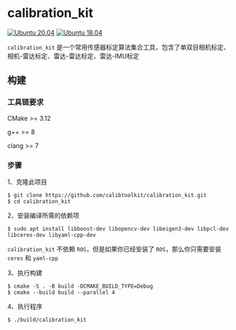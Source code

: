 # calibration_kit

[![Ubuntu 20.04](https://github.com/calibtoolkit/calibration_kit/actions/workflows/ubuntu-focal.yml/badge.svg)](https://github.com/calibtoolkit/calibration_kit/actions/workflows/ubuntu-focal.yml)
[![Ubuntu 18.04](https://github.com/calibtoolkit/calibration_kit/actions/workflows/ubuntu-bionic.yml/badge.svg)](https://github.com/calibtoolkit/calibration_kit/actions/workflows/ubuntu-bionic.yml)

`calibration_kit` 是一个常用传感器标定算法集合工具，包含了单双目相机标定、相机-雷达标定、雷达-雷达标定、雷达-IMU标定

## 构建

### 工具链要求

CMake >= 3.12

g++ >= 8

clang >= 7

### 步骤

1、克隆此项目

```shell
$ git clone https://github.com/calibtoolkit/calibration_kit.git
$ cd calibration_kit
```

2、安装编译所需的依赖项

```shell
$ sudo apt install libboost-dev libopencv-dev libeigen3-dev libpcl-dev libceres-dev libyaml-cpp-dev
```

`calibration_kit` 不依赖 `ROS`，但是如果你已经安装了 `ROS`，那么你只需要安装 `ceres` 和 `yaml-cpp`

3、执行构建

```shell
$ cmake -S . -B build -DCMAKE_BUILD_TYPE=Debug 
$ cmake --build build --parallel 4
```

4、执行程序

```shell
$ ./build/calibration_kit
```
